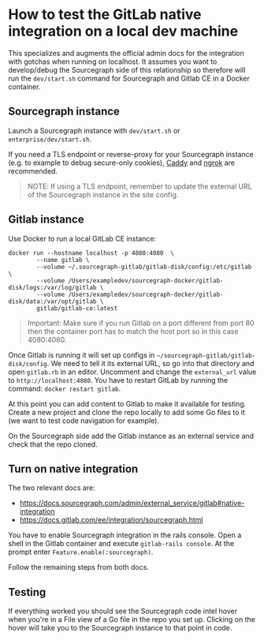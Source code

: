 # How to test the GitLab native integration on a local dev machine

This specializes and augments the official admin docs for the integration with gotchas when running on localhost.
It assumes you want to develop/debug the Sourcegraph side of this relationship so therefore will run the `dev/start.sh`
command for Sourcegraph and Gitlab CE in a Docker container.

## Sourcegraph instance

Launch a Sourcegraph instance with `dev/start.sh` or `enterprise/dev/start.sh`.

If you need a TLS endpoint or reverse-proxy for your Sourcegraph instance (e.g. to example to debug secure-only cookies), [Caddy](https://caddyserver.com/) and
 [ngrok](https://dashboard.ngrok.com/get-started) are recommended.
> NOTE: If using a TLS endpoint, remember to update the external URL of the Sourcegraph instance in the site config.
 
## Gitlab instance

Use Docker to run a local GitLab CE instance:

```shell script
docker run --hostname localhost -p 4080:4080  \
        --name gitlab \
        --volume ~/.sourcegraph-gitlab/gitlab-disk/config:/etc/gitlab \
        --volume /Users/exampledev/sourcegraph-docker/gitlab-disk/logs:/var/log/gitlab \
        --volume /Users/exampledev/sourcegraph-docker/gitlab-disk/data:/var/opt/gitlab \
        gitlab/gitlab-ce:latest
```

> Important: Make sure if you run Gitlab on a port different from port 80 then the container port has to match the host port
> so in this case 4080:4080.

Once Gitlab is running it will set up configs in `~/sourcegraph-gitlab/gitlab-disk/config`. We need to tell it
its external URL, so go into that directory and open `gitlab.rb` in an editor. Uncomment and change the `external_url` value to `http://localhost:4080`.
You have to restart GitLab by running the command: `docker restart gitlab`.

At this point you can add content to Gitlab to make it available for testing. Create a new project and clone the repo
locally to add some Go files to it (we want to test code navigation for example).

On the Sourcegraph side add the Gitlab instance as an external service and check that the repo cloned.

## Turn on native integration

The two relevant docs are:

* https://docs.sourcegraph.com/admin/external_service/gitlab#native-integration
* https://docs.gitlab.com/ee/integration/sourcegraph.html

You have to enable Sourcegraph integration in the rails console. Open a shell in the Gitlab container and execute `gitlab-rails console`.
At the prompt enter `Feature.enable(:sourcegraph)`.

Follow the remaining steps from both docs.

## Testing

If everything worked you should see the Sourcegraph code intel hover when you're in a File view of a Go file in the repo you set up.
Clicking on the hover will take you to the Sourcegraph instance to that point in code.

  

 
